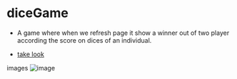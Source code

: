 # diceGame
- A game where when we refresh page it show a winner out of two player according the score on dices of an individual.

- [take look](https://ranjitodedra.github.io/diceGame/)

images
![image]()
